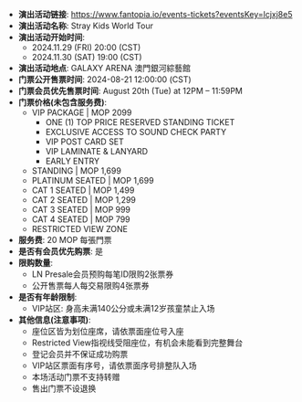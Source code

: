 - **演出活动链接**: https://www.fantopia.io/events-tickets?eventsKey=lcjxj8e5
- **演出活动名称**: Stray Kids World Tour <dominATE MACAU>
- **演出活动开始时间**:
  - 2024.11.29 (FRI) 20:00 (CST)
  - 2024.11.30 (SAT) 19:00 (CST)
- **演出活动地点**: GALAXY ARENA 澳門銀河綜藝館
- **门票公开售票时间**: 2024-08-21 12:00:00 (CST)
- **门票会员优先售票时间**: August 20th (Tue) at 12PM – 11:59PM
- **门票价格(未包含服务费)**:
  - VIP PACKAGE | MOP 2099
    * ONE (1) TOP PRICE RESERVED STANDING TICKET
    * EXCLUSIVE ACCESS TO SOUND CHECK PARTY
    * VIP POST CARD SET
    * VIP LAMINATE & LANYARD
    * EARLY ENTRY
  - STANDING | MOP 1,699
  - PLATINUM SEATED | MOP 1,699
  - CAT 1 SEATED | MOP 1,499
  - CAT 2 SEATED | MOP 1,299
  - CAT 3 SEATED | MOP 999
  - CAT 4 SEATED | MOP 799
  - RESTRICTED VIEW ZONE
- **服务费**: 20 MOP 每張門票
- **是否有会员优先购票**: 是
- **限购数量**:
  - LN Presale会员预购每笔ID限购2张票券
  - 公开售票每人每交易限购4张票券
- **是否有年龄限制**:
  - VIP站区: 身高未满140公分或未满12岁孩童禁止入场
- **其他信息(注意事项)**:
  - 座位区皆为划位座席，请依票面座位号入座
  - Restricted View指视线受阻座位，有机会未能看到完整舞台
  - 登记会员并不保证成功购票
  - VIP站区票面有序号，请依票面序号排整队入场
  - 本场活动门票不支持转赠
  - 售出门票不设退换